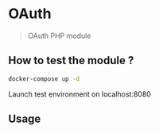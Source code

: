 # OAuth

> OAuth PHP module

## How to test the module ?

```sh
docker-compose up -d
```
Launch test environment on localhost:8080

## Usage

```php

```

